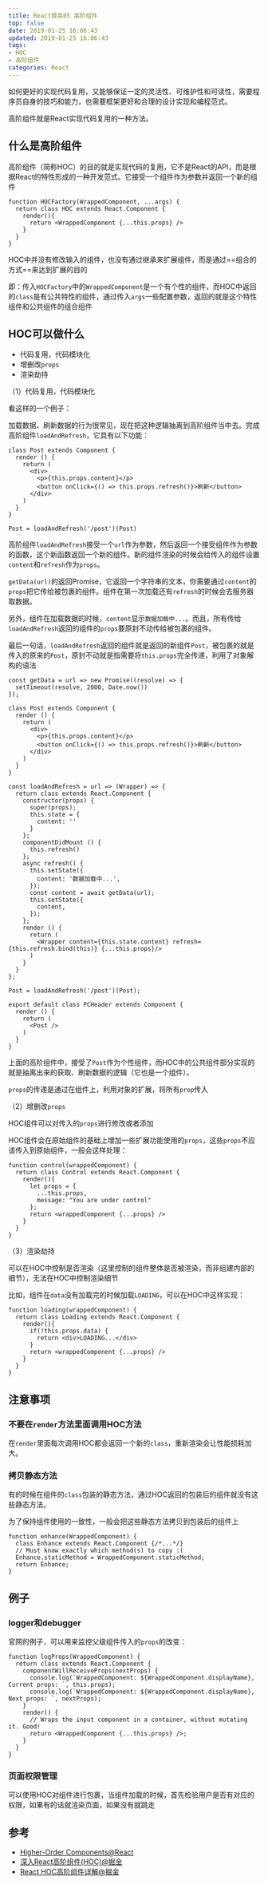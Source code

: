 ```yaml
---
title: React提高05 高阶组件
top: false
date: 2019-01-25 16:06:43
updated: 2019-01-25 16:06:43
tags:
- HOC
- 高阶组件
categories: React
---
```


如何更好的实现代码复用，又能够保证一定的灵活性、可维护性和可读性，需要程序员自身的技巧和能力，也需要框架更好和合理的设计实现和编程范式。

高阶组件就是React实现代码复用的一种方法。

<!-- more -->

## 什么是高阶组件

高阶组件（简称HOC）的目的就是实现代码的复用，它不是React的API，而是根据React的特性形成的一种开发范式。它接受一个组件作为参数并返回一个新的组件

```
function HOCFactory(WrappedComponent, ...args) {
  return class HOC extends React.Component {
    render(){
      return <WrappedComponent {...this.props} />
    }
  }
}
```
HOC中并没有修改输入的组件，也没有通过继承来扩展组件，而是通过==组合的方式==来达到扩展的目的

即：传入`HOCFactory`中的`WrappedComponent`是一个有个性的组件，而HOC中返回的`class`是有公共特性的组件，通过传入`args`一些配置参数，返回的就是这个特性组件和公共组件的组合组件


## HOC可以做什么

- 代码复用，代码模块化
- 增删改`props`
- 渲染劫持


（1）代码复用，代码模块化

看这样的一个例子：

加载数据、刷新数据的行为很常见，现在把这种逻辑抽离到高阶组件当中去。完成高阶组件`loadAndRefresh`，它具有以下功能：

```
class Post extends Component {
  render () {
    return (
      <div>
        <p>{this.props.content}</p>
        <button onClick={() => this.props.refresh()}>刷新</button>
      </div>
    )
  }
}

Post = loadAndRefresh('/post')(Post)
```

高阶组件`loadAndRefresh`接受一个`url`作为参数，然后返回一个接受组件作为参数的函数，这个新函数返回一个新的组件。新的组件渲染的时候会给传入的组件设置`content`和`refresh`作为`props`。

`getData(url)`的返回Promise，它返回一个字符串的文本，你需要通过`content`的`props`把它传给被包裹的组件。组件在第一次加载还有`refresh`的时候会去服务器取数据。

另外，组件在加载数据的时候，`content`显示`数据加载中...`。而且，所有传给`loadAndRefresh`返回的组件的`props`要原封不动传给被包裹的组件。

最后一句话，`loadAndRefresh`返回的组件就是返回的新组件`Post`，被包裹的就是传入的原来的`Post`，原封不动就是指需要将`this.props`完全传递，利用了对象解构的语法


```
const getData = url => new Promise((resolve) => {
  setTimeout(resolve, 2000, Date.now())
});

class Post extends Component {
  render () {
    return (
      <div>
        <p>{this.props.content}</p>
        <button onClick={() => this.props.refresh()}>刷新</button>
      </div>
    )
  }
}

const loadAndRefresh = url => (Wrapper) => {
  return class extends React.Component {
    constructor(props) {
      super(props);
      this.state = {
        content: ''
      }
    };
    componentDidMount () {
      this.refresh()
    };
    async refresh() {
      this.setState({
        content: '数据加载中...',
      });
      const content = await getData(url);
      this.setState({
        content,
      });
    };
    render () {
      return (
        <Wrapper content={this.state.content} refresh={this.refresh.bind(this)} {...this.props}/>
      )
    }
  }
};

Post = loadAndRefresh('/post')(Post);

export default class PCHeader extends Component {
  render () {
    return (
      <Post />
    )
  }
}
```
上面的高阶组件中，接受了`Post`作为个性组件，而HOC中的公共组件部分实现的就是抽离出来的获取、刷新数据的逻辑（它也是一个组件）。

`props`的传递是通过在组件上，利用对象的扩展，将所有`prop`传入

（2）增删改`props`

HOC组件可以对传入的`props`进行修改或者添加

HOC组件会在原始组件的基础上增加一些扩展功能使用的`props`，这些`props`不应该传入到原始组件，一般会这样处理：

```
function control(wrappedComponent) {
  return class Control extends React.Component {
    render(){
      let props = {
        ...this.props,
        message: "You are under control"
      };
      return <wrappedComponent {...props} />
    }
  }
}
```
（3）渲染劫持

可以在HOC中控制是否渲染（这里控制的组件整体是否被渲染，而非组建内部的细节），无法在HOC中控制渲染细节

比如，组件在`data`没有加载完的时候加载`LOADING`，可以在HOC中这样实现：

```
function loading(wrappedComponent) {
  return class Loading extends React.Component {
    render(){
      if(!this.props.data) {
        return <div>LOADING...</div>
      }
      return <wrappedComponent {...props} />
    }
  }
}
```

## 注意事项

### 不要在`render`方法里面调用HOC方法

在`render`里面每次调用HOC都会返回一个新的`class`，重新渲染会让性能损耗加大。

### 拷贝静态方法

有的时候在组件的`class`包装的静态方法，通过HOC返回的包装后的组件就没有这些静态方法。

为了保持组件使用的一致性，一般会把这些静态方法拷贝到包装后的组件上

```JS
function enhance(WrappedComponent) {
  class Enhance extends React.Component {/*...*/}
  // Must know exactly which method(s) to copy :(
  Enhance.staticMethod = WrappedComponent.staticMethod;
  return Enhance;
}
```


## 例子

### logger和debugger

官网的例子，可以用来监控父级组件传入的`props`的改变：

```
function logProps(WrappedComponent) {
  return class extends React.Component {
    componentWillReceiveProps(nextProps) {
      console.log(`WrappedComponent: ${WrappedComponent.displayName}, Current props: `, this.props);
      console.log(`WrappedComponent: ${WrappedComponent.displayName}, Next props: `, nextProps);
    }
    render() {
      // Wraps the input component in a container, without mutating it. Good!
      return <WrappedComponent {...this.props} />;
    }
  }
}
```

### 页面权限管理

可以使用HOC对组件进行包裹，当组件加载的时候，首先检验用户是否有对应的权限，如果有的话就渲染页面，如果没有就跳走


## 参考
- [Higher-Order Components@React](https://reactjs.org/docs/higher-order-components.html)
- [深入React高阶组件(HOC)@掘金](https://juejin.im/post/5adddc57f265da0b8635de56)
- [React HOC高阶组件详解@掘金](https://juejin.im/post/5bbb1cd5f265da0af1615718)

